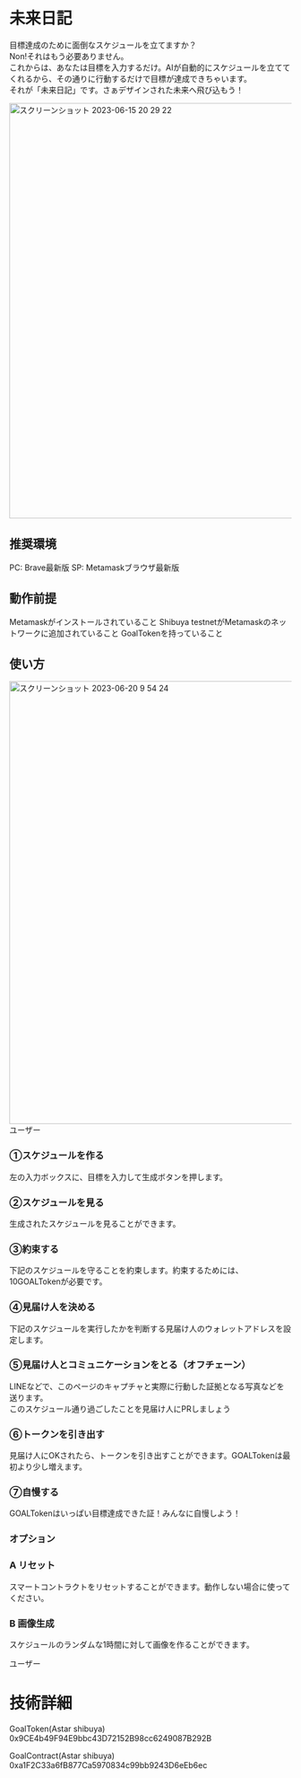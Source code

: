 # 未来日記
目標達成のために面倒なスケジュールを立てますか？  
Non!それはもう必要ありません。  
これからは、あなたは目標を入力するだけ。AIが自動的にスケジュールを立ててくれるから、その通りに行動するだけで目標が達成できちゃいます。  
それが「未来日記」です。さぁデザインされた未来へ飛び込もう！  

<img width="740" alt="スクリーンショット 2023-06-15 20 29 22" src="https://github.com/3tomcha/mirai_nikki/assets/15997287/b2b0b288-016c-4b9b-a422-dea0c6309194">

## 推奨環境
PC: Brave最新版
SP: Metamaskブラウザ最新版

## 動作前提
Metamaskがインストールされていること
Shibuya testnetがMetamaskのネットワークに追加されていること
GoalTokenを持っていること

## 使い方
<img width="789" alt="スクリーンショット 2023-06-20 9 54 24" src="https://github.com/3tomcha/mirai_nikki/assets/15997287/defbb153-45a4-4b03-8d4c-312ad3b8cd16"><br>
ユーザー
### ①スケジュールを作る
左の入力ボックスに、目標を入力して生成ボタンを押します。<br>
### ②スケジュールを見る
生成されたスケジュールを見ることができます。<br>
### ③約束する
下記のスケジュールを守ることを約束します。約束するためには、10GOALTokenが必要です。<br>
### ④見届け人を決める
下記のスケジュールを実行したかを判断する見届け人のウォレットアドレスを設定します。<br>
### ⑤見届け人とコミュニケーションをとる（オフチェーン）
LINEなどで、このページのキャプチャと実際に行動した証拠となる写真などを送ります。<br>
このスケジュール通り過ごしたことを見届け人にPRしましょう<br>
### ⑥トークンを引き出す
見届け人にOKされたら、トークンを引き出すことができます。GOALTokenは最初より少し増えます。
### ⑦自慢する
GOALTokenはいっぱい目標達成できた証！みんなに自慢しよう！
<br>

### オプション
### A リセット
スマートコントラクトをリセットすることができます。動作しない場合に使ってください。<br>
### B 画像生成
スケジュールのランダムな1時間に対して画像を作ることができます。<br>

ユーザー

# 技術詳細
GoalToken(Astar shibuya)
0x9CE4b49F94E9bbc43D72152B98cc6249087B292B

GoalContract(Astar shibuya)
0xa1F2C33a6fB877Ca5970834c99bb9243D6eEb6ec

